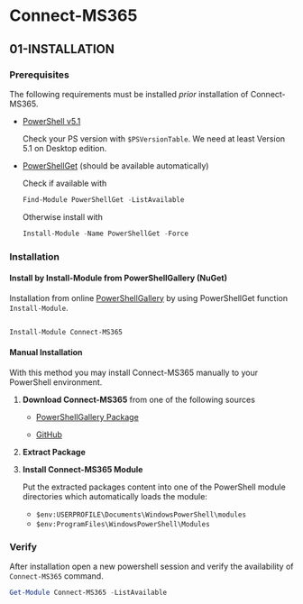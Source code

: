 # Connect-MS365

## 01-INSTALLATION

### Prerequisites

The following requirements must be installed _prior_ installation of Connect-MS365.

* [PowerShell v5.1](https://www.microsoft.com/en-us/download/details.aspx?id=54616)

  Check your PS version with `$PSVersionTable`.
  We need at least Version 5.1 on Desktop edition.

* [PowerShellGet]() (should be available automatically)

  Check if available with
  
  ```powershell
  Find-Module PowerShellGet -ListAvailable
  ```
  Otherwise install with
  
  ```powershell
  Install-Module -Name PowerShellGet -Force
  ```

### Installation

#### Install by Install-Module from PowerShellGallery (NuGet)

Installation from online [PowerShellGallery](https://powershellgallery.com) by using PowerShellGet function `Install-Module`.

```powershell

Install-Module Connect-MS365

```

#### Manual Installation

With this method you may install Connect-MS365 manually to your PowerShell environment.

1. __Download Connect-MS365__ from one of the following sources

   * [PowerShellGallery Package](https://www.powershellgallery.com/packages/Connect-MS365#manual-download)
   
   * [GitHub](https://github.com/blindzero/Connect-MS365/releases)

2. __Extract Package__

3. __Install Connect-MS365 Module__

   Put the extracted packages content into one of the PowerShell module directories which automatically loads the module:

   * `$env:USERPROFILE\Documents\WindowsPowerShell\modules`
   * `$env:ProgramFiles\WindowsPowerShell\Modules`

### Verify

After installation open a new powershell session and verify the availability of `Connect-MS365` command.

```powershell
Get-Module Connect-MS365 -ListAvailable
```